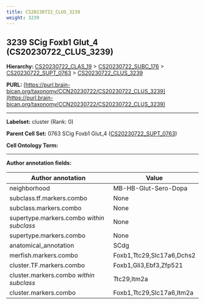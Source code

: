 ```yaml
---
title: CS20230722_CLUS_3239
weight: 3239
---
```

## 3239 SCig Foxb1 Glut_4 (CS20230722_CLUS_3239)
<b>Hierarchy: </b>
[CS20230722_CLAS_19](../CS20230722_CLAS_19) >
[CS20230722_SUBC_176](../CS20230722_SUBC_176) >
[CS20230722_SUPT_0763](../CS20230722_SUPT_0763) >
[CS20230722_CLUS_3239](../CS20230722_CLUS_3239)

**PURL:** [https://purl.brain-bican.org/taxonomy/CCN20230722/CS20230722_CLUS_3239](https://purl.brain-bican.org/taxonomy/CCN20230722/CS20230722_CLUS_3239)

---


**Labelset:** cluster (Rank: 0)

**Parent Cell Set:** 0763 SCig Foxb1 Glut_4 ([CS20230722_SUPT_0763](../CS20230722_SUPT_0763))



**Cell Ontology Term:** 

[MARKER GENES.]: #


---

[TRANSFERRED ANNOTATIONS.]: #


[AUTHOR ANNOTATION FIELDS.]: #


**Author annotation fields:**

| Author annotation | Value |
|-------------------|-------|
|neighborhood|MB-HB-Glut-Sero-Dopa|
|subclass.tf.markers.combo|None|
|subclass.markers.combo|None|
|supertype.markers.combo _within subclass_|None|
|supertype.markers.combo|None|
|anatomical_annotation|SCdg|
|merfish.markers.combo|Foxb1,Ttc29,Slc17a6,Dchs2|
|cluster.TF.markers.combo|Foxb1,Gli3,Ebf3,Zfp521|
|cluster.markers.combo _within subclass_|Ttc29,Itm2a|
|cluster.markers.combo|Foxb1,Ttc29,Slc17a6,Itm2a|
